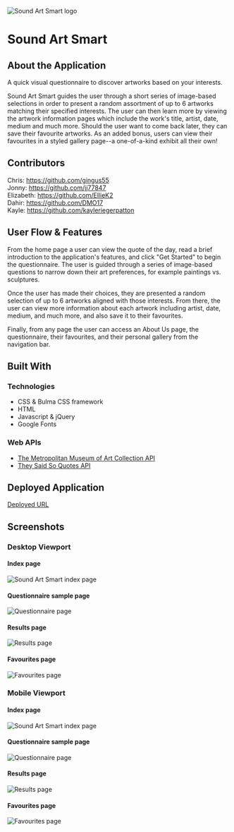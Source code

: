 ![Sound Art Smart logo](./assets/images/saslogo.png)

# Sound Art Smart

## About the Application

A quick visual questionnaire to discover artworks based on your interests.

Sound Art Smart guides the user through a short series of image-based selections in order to present a random assortment of up to 6 artworks matching their specified interests. The user can then learn more by viewing the artwork information pages which include the work's title, artist, date, medium and much more. Should the user want to come back later, they can save their favourite artworks. As an added bonus, users can view their favourites in a styled gallery page--a one-of-a-kind exhibit all their own!

## Contributors

Chris: https://github.com/gingus55  
Jonny: https://github.com/jj77847  
Elizabeth: https://github.com/EllieK2  
Dahir: https://github.com/DMO17  
Kayle: https://github.com/kayleriegerpatton

## User Flow & Features

From the home page a user can view the quote of the day, read a brief introduction to the application's features, and click "Get Started" to begin the questionnaire. The user is guided through a series of image-based questions to narrow down their art preferences, for example paintings vs. sculptures.

Once the user has made their choices, they are presented a random selection of up to 6 artworks aligned with those interests. From there, the user can view more information about each artwork including artist, date, medium, and much more, and also save it to their favourites.

Finally, from any page the user can access an About Us page, the questionnaire, their favourites, and their personal gallery from the navigation bar.

## Built With

### Technologies

- CSS & Bulma CSS framework
- HTML
- Javascript & jQuery
- Google Fonts

### Web APIs

- [The Metropolitan Museum of Art Collection API](https://metmuseum.github.io/)
- [They Said So Quotes API](https://quotes.rest/)

## Deployed Application

[Deployed URL](https://gingus55.github.io/sound-art-smart/)

## Screenshots

### Desktop Viewport

#### Index page

![Sound Art Smart index page](./assets/images/screenshots/index-page.png)

#### Questionnaire sample page

![Questionnaire page](./assets/images/screenshots/question-medium.png)

#### Results page

![Results page](./assets/images/screenshots/results.png)

#### Favourites page

![Favourites page](./assets/images/screenshots/favourites.png)

<!-- #### Gallery page
![Gallery page]() -->

### Mobile Viewport

#### Index page

![Sound Art Smart index page](./assets/images/screenshots/index-mobile.png)

#### Questionnaire sample page

![Questionnaire page](./assets/images/screenshots/question-mobile.png)

#### Results page

![Results page](./assets/images/screenshots/results-mobile.png)

#### Favourites page

![Favourites page](./assets/images/screenshots/favourites-mobile.png)

<!-- #### Gallery page
![Gallery page]() -->
